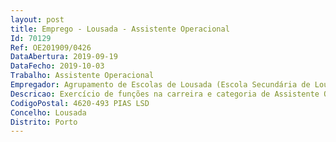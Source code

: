 ```yaml
--- 
layout: post
title: Emprego - Lousada - Assistente Operacional
Id: 70129
Ref: OE201909/0426
DataAbertura: 2019-09-19
DataFecho: 2019-10-03
Trabalho: Assistente Operacional
Empregador: Agrupamento de Escolas de Lousada (Escola Secundária de Lousada - Sede)
Descricao: Exercício de funções na carreira e categoria de Assistente Operacional, tal como o descrito no Anexo referido no n.º 2 do artigo 88.º da LTFP
CodigoPostal: 4620-493 PIAS LSD
Concelho: Lousada
Distrito: Porto
--- 
```


